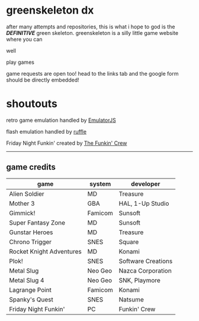 # greenskeleton dx
after many attempts and repositories, this is what i hope to god is the ***DEFINITIVE*** green skeleton.
greenskeleton is a silly little game website where you can

well

play games

game requests are open too! head to the links tab and the google form should be directly embedded!
# shoutouts
retro game emulation handled by [EmulatorJS](https://github.com/EmulatorJS/EmulatorJS)

flash emulation handled by [ruffle](https://github.com/ruffle-rs/ruffle)

Friday Night Funkin' created by [The Funkin' Crew](https://github.com/FunkinCrew/Funkin)

***

## game credits
| game | system | developer |
| --- | --- | --- |
| Alien Soldier | MD | Treasure |
| Mother 3 | GBA | HAL, 1-Up Studio |
| Gimmick! | Famicom | Sunsoft |
| Super Fantasy Zone | MD | Sunsoft |
| Gunstar Heroes | MD | Treasure |
| Chrono Trigger | SNES | Square |
| Rocket Knight Adventures | MD | Konami |
| Plok! | SNES | Software Creations |
| Metal Slug | Neo Geo | Nazca Corporation |
| Metal Slug 4 | Neo Geo | SNK, Playmore |
| Lagrange Point | Famicom | Konami |
| Spanky's Quest | SNES | Natsume |
| Friday Night Funkin' | PC | Funkin' Crew |

